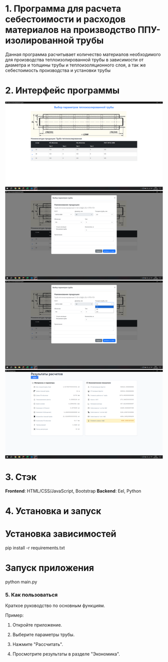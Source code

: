 # 1. Программа для расчета себестоимости и расходов материалов на производство ППУ-изолированной трубы
Данная программа расчитывает количество материалов необходимого для производства теплоизолированной трубы в зависимости от диаметра и толщины трубы и теплоизоляционного слоя, а так же себестоимость производства и установки трубы

# 2. Интерфейс программы
![Скриншот интерфейса-1](./screenshots/img1.png)
![Скриншот интерфейса-2](./screenshots/img2.png)
![Скриншот интерфейса-3](./screenshots/img3.png)
![Скриншот интерфейса-4](./screenshots/img4.png)

# 3. Стэк
**Frontend**: HTML/CSS/JavaScript, Bootstrap
**Backend**: Eel, Python

# 4. Установка и запуск
# Установка зависимостей

pip install -r requirements.txt

# Запуск приложения

python main.py

### **5. Как пользоваться**  
Краткое руководство по основным функциям.  

Пример:  
1. Откройте приложение.
2. Выберите параметры трубы.
3. Нажмите "Рассчитать".

4. Просмотрите результаты в разделе "Экономика".
